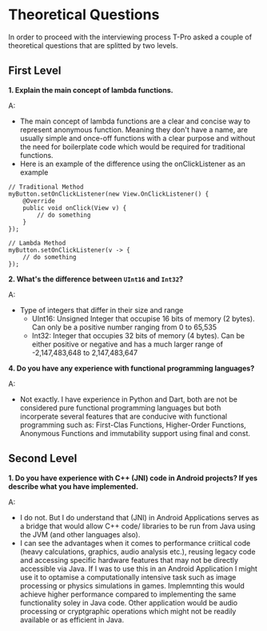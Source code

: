 # Theoretical Questions

In order to proceed with the interviewing process T-Pro asked a couple of theoretical questions that are splitted by two levels.

## First Level

**1. Explain the main concept of lambda functions.**

 A:
 - The main concept of lambda functions are a clear and concise way to represent anonymous function. Meaning they don't have a name, are usually simple and once-off functions with a clear purpose and without the need for boilerplate code which would be required for traditional functions.
 - Here is an example of the difference using the onClickListener as an example
```
// Traditional Method
myButton.setOnClickListener(new View.OnClickListener() {
    @Override
    public void onClick(View v) {
        // do something
    }
});
```
```
// Lambda Method
myButton.setOnClickListener(v -> {
    // do something
});
```

**2. What's the difference between `UInt16` and `Int32`?**

 A:
 * Type of integers that differ in their size and range
   * UInt16: Unsigned Integer that occupise 16 bits of memory (2 bytes). Can only be a positive number ranging from 0 to 65,535
   * Int32:  Integer that occupies 32 bits of memory (4 bytes). Can be either positive or negative and has a much larger range of -2,147,483,648 to 2,147,483,647

**4. Do you have any experience with functional programming languages?**

 A:
 - Not exactly. I have experience in Python and Dart, both are not be considered pure functional programming languages but both incorperate several features that are conducive with functional programming such as: First-Clas Functions, Higher-Order Functions, Anonymous Functions and immutability support using final and const. 

## Second Level

**1. Do you have experience with C++ (JNI) code in Android projects? If yes describe what you have implemented.**

 A:
 - I do not. But I do understand that (JNI) in Android Applications serves as a bridge that would allow C++ code/ libraries to be run from Java using the JVM (and other languages also).
 - I can see the advantages when it comes to performance criitical code (heavy calculations, graphics, audio analysis etc.), reusing legacy code and accessing specific hardware features that may not be directly accessible via Java. If I was to use this in an Android Application I might use it to optamise a computationally intensive task such as image processing or physics simulations in games. Implemnting this would achieve higher performance compared to implementing the same functionality soley in Java code. Other application would be audio processing or cryptgraphic operations which might not be readily available or as efficient in Java.
